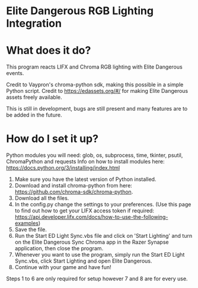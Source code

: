 # Elite Dangerous RGB Lighting Integration

# What does it do?

This program reacts LIFX and Chroma RGB lighting with Elite Dangerous events.

Credit to Vaypron's chroma-python sdk, making this possible in a simple Python script.
Credit to https://edassets.org/#/ for making Elite Dangerous assets freely available.

This is still in development, bugs are still present and many features are to be added in the future.

# How do I set it up?

Python modules you will need:
glob, os, subprocess, time, tkinter, psutil, ChromaPython and requests
Info on how to install modules here: https://docs.python.org/3/installing/index.html

1. Make sure you have the latest version of Python installed.
2. Download and install chroma-python from here: https://github.com/chroma-sdk/chroma-python.
3. Download all the files.
4. In the config.py change the settings to your preferences. (Use this page to find out how to get your LIFX access token if required: https://api.developer.lifx.com/docs/how-to-use-the-following-examples)
5. Save the file.
6. Run the Start ED Light Sync.vbs file and click on 'Start Lighting' and turn on the Elite Dangerous Sync Chroma app in the Razer Synapse application, then close the program.
7. Whenever you want to use the program, simply run the Start ED Light Sync.vbs, click Start Lighting and open Elite Dangerous.
8. Continue with your game and have fun!

Steps 1 to 6 are only required for setup however 7 and 8 are for every use.
